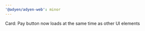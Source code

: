 ```yaml
---
'@adyen/adyen-web': minor
---
```


Card: Pay button now loads at the same time as other UI elements
